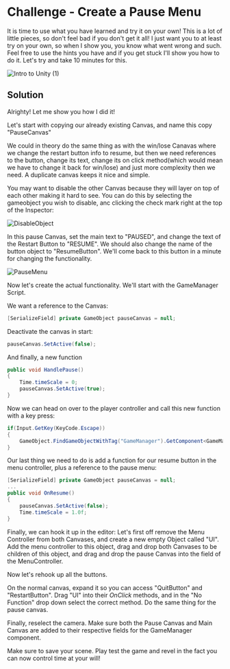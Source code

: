 # Challenge - Create a Pause Menu

It is time to use what you have learned and try it on your own! This is a lot of little pieces, so don't feel bad if you don't get it all!  I just want you to at least try on your own, so when I show you, you know what went wrong and such. Feel free to use the hints you have and if you get stuck I'll show you how to do it. Let's try and take 10 minutes for this.

![Intro to Unity (1)](https://github.com/mbeale0/Unity-Intro-Project/assets/74221606/bf7b94a8-73da-49e2-a222-9279ea576bc0)



## Solution
Alrighty! Let me show you how I did it!

Let's start with copying our already existing Canvas, and name this copy "PauseCanvas"

We could in theory do the same thing as with the win/lose Canavas where we change the restart button info to resume, but then we need references to the button, change its text, change its on click method(which would mean we have to change it back for win/lose) and just more complexity then we need. A duplicate canvas keeps it nice and simple.

You may want to disable the other Canvas because they will layer on top of each other making it hard to see. You can do this by selecting the gameobject you wish to disable, anc clicking the check mark right at the top of the Inspector:

![DisableObject](https://github.com/mbeale0/Unity-Intro-Project/assets/74221606/d7d90935-b1ac-4041-98e9-ddfa8547a9a6)


In this pause Canvas, set the main text to "PAUSED", and change the text of the Restart Button to "RESUME". We should also change the name of the button object to "ResumeButton". We'll come back to this button in a minute for changing the functionality.

![PauseMenu](https://github.com/mbeale0/Unity-Intro-Project/assets/74221606/4664d774-6a9d-4297-94a2-5a2edbe9e8a3)

Now let's create the actual functionality. We'll start with the GameManager Script.

We want a reference to the Canvas:
``` C#
[SerializeField] private GameObject pauseCanvas = null;
```
Deactivate the canvas in start:
``` C#
pauseCanvas.SetActive(false);
```
And finally, a new function
``` C#
public void HandlePause()
{
    Time.timeScale = 0;
    pauseCanvas.SetActive(true);
}
```

Now we can head on over to the player controller and call this new function with a key press:
``` C#
if(Input.GetKey(KeyCode.Escape))
{
    GameObject.FindGameObjectWithTag("GameManager").GetComponent<GameManager>().HandlePause();
}
```

Our last thing we need to do is add a function for our resume button in the menu controller, plus a reference to the pause menu:
``` C#
[SerializeField] private GameObject pauseCanvas = null;
...
public void OnResume()
{
    pauseCanvas.SetActive(false);
    Time.timeScale = 1.0f;
}
```

Finally, we can hook it up in the editor:
Let's first off remove the Menu Controller from both Canvases, and create a new empty Object called "UI". Add the menu controller to this object, drag and drop both Canvases to be children of this object, and drag and drop the pause Canvas into the field of the MenuController.

Now let's rehook up all the buttons.

On the normal canvas, expand it so you can access "QuitButton" and "RestartButton". Drag "UI" into their _OnClick_ methods, and in the "No Function" drop down select the correct method. Do the same thing for the pause canvas.

Finally, reselect the camera. Make sure both the Pause Canvas and Main Canvas are added to their respective fields for the GameManager component.

Make sure to save your scene. Play test the game and revel in the fact you can now control time at your will!
